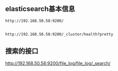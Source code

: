 ## elasticsearch基本信息
    http://192.168.50.58:9200/
## 
    http://192.168.50.58:9200/_cluster/health?pretty


## 搜索的接口

http://192.168.50.58:9200/file_log/file_log/_search/

    
